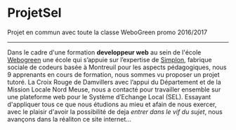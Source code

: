 # ProjetSel
Projet en commun avec toute la classe WeboGreen promo 2016/2017
___
Dans le cadre d'une formation **developpeur web** au sein de l'école [Webogreen](http://www.webogreen.fr "Webogreen")
une école qui s’appuie sur l’expertise de [Simplon](http://www.simplon.co "Simplon"),
fabrique sociale de codeurs basée à Montreuil pour les aspects pédagogiques, nous 9 apprenants en cours de formation,
nous sommes vu proposer un projet tutoré.
La Croix Rouge de Damvillers avec l’appui du Département et de la Mission Locale Nord Meuse,
nous a contacté pour travailler ensemble sur une plateforme web pour le Système d’Echange Local (SEL).
Essayant d'appliquer tous ce que nous étudions au mieu et afain de nous exercer, avec le plaisir d'avoir
la possibilité de deja *entrer dans le vif du sujet*,
nous avançons dans la réaliton ce site internet...


